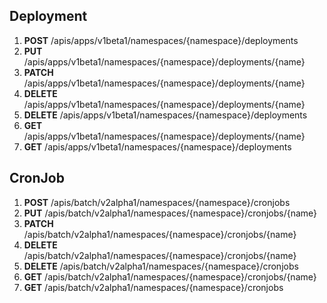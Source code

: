 ## Deployment
01. **POST** /apis/apps/v1beta1/namespaces/{namespace}/deployments
02. **PUT** /apis/apps/v1beta1/namespaces/{namespace}/deployments/{name}
03. **PATCH** /apis/apps/v1beta1/namespaces/{namespace}/deployments/{name}
04. **DELETE** /apis/apps/v1beta1/namespaces/{namespace}/deployments/{name}
05. **DELETE** /apis/apps/v1beta1/namespaces/{namespace}/deployments
06. **GET** /apis/apps/v1beta1/namespaces/{namespace}/deployments/{name}
07. **GET** /apis/apps/v1beta1/namespaces/{namespace}/deployments
## CronJob
01. **POST** /apis/batch/v2alpha1/namespaces/{namespace}/cronjobs
02. **PUT** /apis/batch/v2alpha1/namespaces/{namespace}/cronjobs/{name}
03. **PATCH** /apis/batch/v2alpha1/namespaces/{namespace}/cronjobs/{name}
04. **DELETE** /apis/batch/v2alpha1/namespaces/{namespace}/cronjobs/{name}
05. **DELETE** /apis/batch/v2alpha1/namespaces/{namespace}/cronjobs
06. **GET** /apis/batch/v2alpha1/namespaces/{namespace}/cronjobs/{name}
07. **GET** /apis/batch/v2alpha1/namespaces/{namespace}/cronjobs
